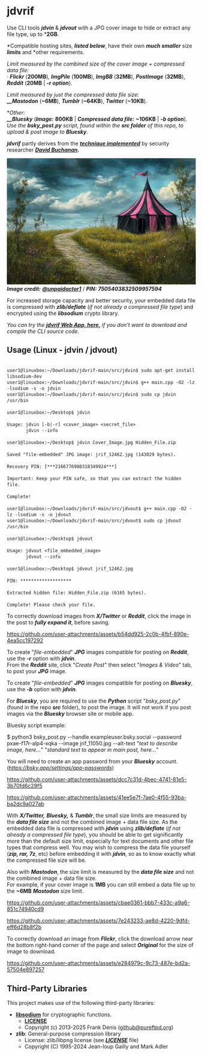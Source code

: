 # jdvrif

Use CLI tools ***jdvin*** & ***jdvout*** with a JPG cover image to hide or extract any file type, up to ***2GB**.  

*Compatible hosting sites, ***listed below***, have their own ***much smaller*** size ***limits*** and *other requirements.  

*Limit measured by the combined size of the cover image + compressed data file:*  
· ***Flickr*** (**200MB**), ***ImgPile*** (**100MB**), ***ImgBB*** (**32MB**), ***PostImage*** (**32MB**), ***Reddit*** (**20MB** | ***-r option***).  

*Limit measured by just the compressed data file size:*  
***__Mastodon*** (**~6MB**), ***Tumblr*** (**~64KB**), ***Twitter*** (**~10KB**).  

**Other:*  
***__Bluesky*** (***Image:*** **800KB** | ***Compressed data file:*** **~106KB** | ***-b option***).  
*Use the ***bsky_post.py*** script, found within the ***src folder*** of this repo, to upload & post image to ***Bluesky***.*
  
***jdvrif*** partly derives from the ***[technique implemented](https://www.vice.com/en/article/bj4wxm/tiny-picture-twitter-complete-works-of-shakespeare-steganography)*** by security researcher ***[David Buchanan](https://www.da.vidbuchanan.co.uk/).*** 

![Demo Image](https://github.com/CleasbyCode/jdvrif/blob/main/demo_image/jrif_70001.jpg)  
***Image credit:*** [***@unpaidactor1***](https://x.com/unpaidactor1) / ***PIN: 7505403832509957594***

For increased storage capacity and better security, your embedded data file is compressed with ***zlib/deflate*** (*if not already a compressed file type*) and encrypted using the ***libsodium*** crypto library. 

*You can try the [***jdvrif Web App, here,***](https://cleasbycode.co.uk/jdvrif/index/) if you don't want to download and compile the CLI source code.*

## Usage (Linux - jdvin / jdvout)

```console

user1@linuxbox:~/Downloads/jdvrif-main/src/jdvin$ sudo apt-get install libsodium-dev
user1@linuxbox:~/Downloads/jdvrif-main/src/jdvin$ g++ main.cpp -O2 -lz -lsodium -s -o jdvin
user1@linuxbox:~/Downloads/jdvrif-main/src/jdvin$ sudo cp jdvin /usr/bin

user1@linuxbox:~/Desktop$ jdvin 

Usage: jdvin [-b|-r] <cover_image> <secret_file>  
       jdvin --info

user1@linuxbox:~/Desktop$ jdvin Cover_Image.jpg Hidden_File.zip
  
Saved "file-embedded" JPG image: jrif_12462.jpg (143029 bytes).

Recovery PIN: [***2166776980318349924***]

Important: Keep your PIN safe, so that you can extract the hidden file.

Complete!

user1@linuxbox:~/Downloads/jdvrif-main/src/jdvout$ g++ main.cpp -O2 -lz -lsodium -s -o jdvout
user1@linuxbox:~/Downloads/jdvrif-main/src/jdvout$ sudo cp jdvout /usr/bin

user1@linuxbox:~/Desktop$ jdvout

Usage: jdvout <file_embedded_image>
       jdvout --info
        
user1@linuxbox:~/Desktop$ jdvout jrif_12462.jpg

PIN: *******************

Extracted hidden file: Hidden_File.zip (6165 bytes).

Complete! Please check your file.

```
To correctly download images from ***X/Twitter*** or ***Reddit***, click the image in the post to ***fully expand it***, before saving.  

https://github.com/user-attachments/assets/b54dd925-2c0b-4fbf-890e-4ea5cc197292

To create "*file-embedded*" ***JPG*** images compatible for posting on ***Reddit***, use the ***-r*** option with ***jdvin***.  
From the ***Reddit*** site, click "*Create Post*" then select "*Images & Video*" tab, to post your ***JPG*** image.  

To create "*file-embedded*" ***JPG*** images compatible for posting on ***Bluesky***, use the ***-b*** option with ***jdvin***.

For ***Bluesky***, you are required to use the ***Python*** script "*bsky_post.py*" (found in the repo ***src*** folder), to post the image.
It will not work if you post images via the ***Bluesky*** browser site or mobile app.

Bluesky script example:

$ python3 bsky_post.py --handle exampleuser.bsky.social --password pxae-f17r-alp4-xqka --image jrif_11050.jpg --alt-text "*text to describe image, here...*" "*standard text to appear in main post, here...*"

You will need to create an app password from your ***Bluesky*** account. (*https://bsky.app/settings/app-passwords*)

https://github.com/user-attachments/assets/dcc7c31d-4bec-4741-81e5-3b70fd6c29f5

https://github.com/user-attachments/assets/41ee5e7f-7ae0-4f55-93ba-ba2dc9a027ab

With ***X/Twitter,*** ***Bluesky,*** & ***Tumblr***, the small size limits are measured by the ***data file size*** and not the combined image + data file size.
As the embedded data file is compressed with ***jdvin*** using ***zlib/deflate*** (*if not already a compressed file type*), you should be able to get significantly more than the default size limit, especially for text documents and other file types that compress well. You may wish to compress the data file yourself (***zip, rar, 7z***, etc) before embedding it with ***jdvin***, so as to know exactly what the compressed file size will be.

Also with ***Mastodon***, the size limit is measured by the ***data file size*** and not the combined image + data file size.  
For example, if your cover image is **1MB** you can still embed a data file up to the **~6MB** ***Mastodon*** size limit.

https://github.com/user-attachments/assets/cbae0361-bbb7-433c-a9a6-851c74940cd9

https://github.com/user-attachments/assets/7e243233-ae8d-4220-9dfd-eff6d28b8f2b  

To correctly download an image from ***Flickr***, click the download arrow near the bottom right-hand corner of the page and select ***Original*** for the size of image to download.

https://github.com/user-attachments/assets/e284979c-9c73-487e-bd2a-57504e897257

## Third-Party Libraries

This project makes use of the following third-party libraries:

- [**libsodium**](https://libsodium.org/) for cryptographic functions.
  - [**LICENSE**](https://github.com/jedisct1/libsodium/blob/master/LICENSE)
  - Copyright (c) 2013-2025 Frank Denis (github@pureftpd.org)
- **zlib**: General-purpose compression library
  - License: zlib/libpng license (see [***LICENSE***](https://github.com/madler/zlib/blob/develop/LICENSE) file)
  - Copyright (C) 1995-2024 Jean-loup Gailly and Mark Adler
    

##

